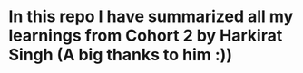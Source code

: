 # In this repo I have summarized all my learnings from Cohort 2 by Harkirat Singh (A big thanks to him :))
